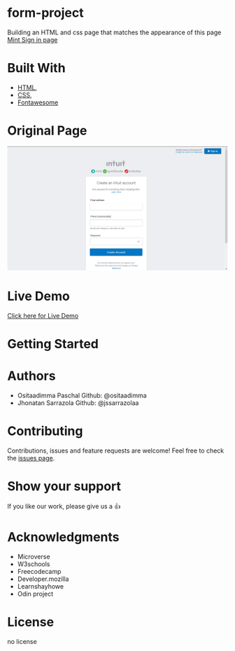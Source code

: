 # form-project
Building an HTML and css page that matches the appearance of this page [Mint Sign in page](https://accounts.intuit.com/signup.html?offering_id=Intuit.ifs.mint&namespace_id=50000026&redirect_url=https%3A%2F%2Fmint.intuit.com%2Foverview.event%3Futm_medium%3Ddirect%26cta%3Dhero_sign_up_free_ProspectWeb%26ivid%3D9f285705-1cec-434a-840c-368cb6b36e4b%26adobe_mc%3DMCMID%253D36219722991104099741131628065036492765%257CMCORGID%253D969430F0543F253D0A4C98C6%252540AdobeOrg%257CTS%253D1594662159%26ivid%3D9f285705-1cec-434a-840c-368cb6b36e4b)
# Built With
- [HTML](https://developer.mozilla.org/en-US/docs/Web/HTML),
- [CSS](https://www.w3schools.com/css/),
- [Fontawesome](https://fontawesome.com/)

# Original Page
<p align="center">
  <img src="img/screenshot.png" width="850" title="YouTube screenshot">
</p>

# Live Demo
[Click here for Live Demo](https://jssarrazolaa.github.io/Form-Project-MPS/)
# Getting Started

# Authors
- Ositaadimma Paschal  Github: @ositaadimma
- Jhonatan Sarrazola Github: @jssarrazolaa
# Contributing
Contributions, issues and feature requests are welcome!
Feel free to check the [issues page](issues/).
# Show your support
If you like our work, please give us a :+1:

# Acknowledgments
- Microverse
- W3schools
- Freecodecamp
- Developer.mozilla
- Learnshayhowe
- Odin project
# License
no license
